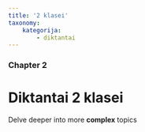 ```yaml
---
title: '2 klasei'
taxonomy:
    kategorija:
        - diktantai
---
```


### Chapter 2

# Diktantai 2 klasei

Delve deeper into more **complex** topics
